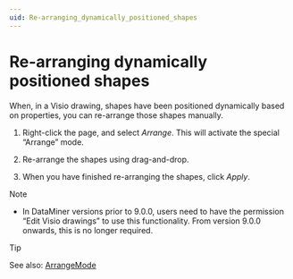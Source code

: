 ```yaml
---
uid: Re-arranging_dynamically_positioned_shapes
---
```


# Re-arranging dynamically positioned shapes

When, in a Visio drawing, shapes have been positioned dynamically based on properties, you can re-arrange those shapes manually.

1. Right-click the page, and select *Arrange*. This will activate the special “Arrange” mode.

2. Re-arrange the shapes using drag-and-drop.

3. When you have finished re-arranging the shapes, click *Apply*.

> [!NOTE]
> - In DataMiner versions prior to 9.0.0, users need to have the permission “Edit Visio drawings” to use this functionality. From version 9.0.0 onwards, this is no longer required.

> [!TIP]
> See also:
> [ArrangeMode](xref:Overview_of_page_and_shape_options)

